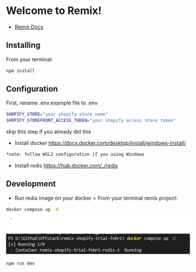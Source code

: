 # Welcome to Remix!

- [Remix Docs](https://remix.run/docs)

## Installing

From your terminal:
```sh
npm install
```


## Configuration

First, rename .env.example file to .env
```sh
SHOPIFY_STORE="your shopify store name"
SHOPIFY_STOREFRONT_ACCESS_TOKEN="your shopify access store token"
```

skip this step if you already did this

- Install docker https://docs.docker.com/desktop/install/windows-install/ 
```sh
*note: follow WSL2 configuration if you using Windows
```

- Install redis https://hub.docker.com/_/redis


## Development    
- Run redis image on your docker
=
From your terminal remix project:
```sh
docker compose up -d
```
![docker-compose](docker-compose.png)

```sh
npm run dev
```
